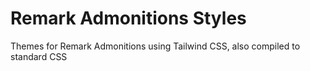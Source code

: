 # Remark Admonitions Styles
Themes for Remark Admonitions using Tailwind CSS, also compiled to standard CSS

